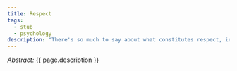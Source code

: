 ```yaml
---
title: Respect
tags:
  - stub
  - psychology
description: "There's so much to say about what constitutes respect, including the pretense of what's common in many families (\"respect your elders\"), bowing to authority, intellectual respect, not playing pretend, and probably much more."
---
```


_Abstract:_ {{ page.description }}
